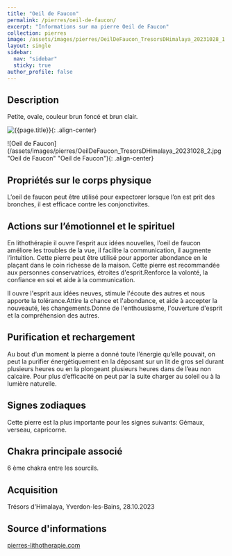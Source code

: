 ```yaml
---
title: "Oeil de Faucon"
permalink: /pierres/oeil-de-faucon/
excerpt: "Informations sur ma pierre Oeil de Faucon"
collection: pierres
image: /assets/images/pierres/OeilDeFaucon_TresorsDHimalaya_20231028_1.jpg
layout: single
sidebar:
  nav: "sidebar"
  sticky: true
author_profile: false
---
```


<!-- # Oeil de Faucon -->

## Description
Petite, ovale, couleur brun foncé et brun clair.

![{{page.title}}]({{page.image}} "Oeil de Faucon"){: .align-center}

![Oeil de Faucon](/assets/images/pierres/OeilDeFaucon_TresorsDHimalaya_20231028_2.jpg "Oeil de Faucon" "Oeil de Faucon"){: .align-center}


## Propriétés sur le corps physique
L’oeil de faucon peut être utilisé pour expectorer lorsque l’on est prit des bronches, il est efficace contre les conjonctivites.


## Actions sur l’émotionnel et le spirituel
En lithothérapie il ouvre l’esprit aux idées nouvelles, l’oeil de faucon améliore les troubles de la vue, il facilite la communication, il augmente l’intuition. Cette pierre peut être utilisé pour apporter abondance en le plaçant dans le coin richesse de la maison.
Cette pierre est recommandée aux personnes conservatrices, étroites d'esprit.Renforce la volonté, la confiance en soi et aide à la communication.

Il ouvre l'esprit aux idées neuves, stimule l'écoute des autres et nous apporte la tolérance.Attire la chance et l'abondance, et aide à accepter la nouveauté, les changements.Donne de l'enthousiasme, l'ouverture d'esprit et la compréhension des autres.


## Purification et rechargement
Au bout d’un moment la pierre a donné toute l’énergie qu’elle pouvait, on peut la purifier énergétiquement en la déposant sur un lit de gros sel durant plusieurs heures ou en la plongeant plusieurs heures dans de l’eau non calcaire. Pour plus d’efficacité on peut par la suite charger au soleil ou à la lumière naturelle.


## Signes zodiaques
Cette pierre est la plus importante pour les signes suivants: Gémaux, verseau, capricorne.


## Chakra principale associé
6 ème chakra entre les sourcils.


## Acquisition
Trésors d'Himalaya, Yverdon-les-Bains, 28.10.2023


## Source d'informations
[pierres-lithotherapie.com](https://www.pierres-lithotherapie.com/oeil-de-faucon-proprietes/)
